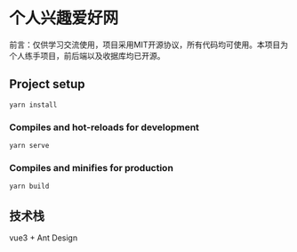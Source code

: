 # 个人兴趣爱好网
前言：仅供学习交流使用，项目采用MIT开源协议，所有代码均可使用。本项目为个人练手项目，前后端以及收据库均已开源。
## Project setup
```
yarn install
```
### Compiles and hot-reloads for development
```
yarn serve
```
### Compiles and minifies for production
```
yarn build
```
## 技术栈
vue3 + Ant Design

